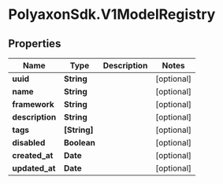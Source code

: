 # PolyaxonSdk.V1ModelRegistry

## Properties

Name | Type | Description | Notes
------------ | ------------- | ------------- | -------------
**uuid** | **String** |  | [optional] 
**name** | **String** |  | [optional] 
**framework** | **String** |  | [optional] 
**description** | **String** |  | [optional] 
**tags** | **[String]** |  | [optional] 
**disabled** | **Boolean** |  | [optional] 
**created_at** | **Date** |  | [optional] 
**updated_at** | **Date** |  | [optional] 


